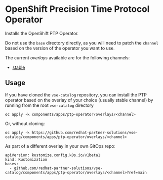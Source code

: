 # OpenShift Precision Time Protocol Operator

Installs the OpenShift PTP Operator.

Do not use the `base` directory directly, as you will need to patch the `channel` based on the version of the operator you want to use.

The current *overlays* available are for the following channels:
* [stable](overlays/stable)

## Usage

If you have cloned the `vse-catalog` repository, you can install the PTP operator based on the overlay of your choice (usually stable channel) by running from the root `vse-catalog` directory

```
oc apply -k components/apps/ptp-operator/overlays/<channel>
```

Or, without cloning:

```
oc apply -k https://github.com/redhat-partner-solutions/vse-catalog/components/apps/ptp-operator/overlays/<channel>
```

As part of a different overlay in your own GitOps repo:

```
apiVersion: kustomize.config.k8s.io/v1beta1
kind: Kustomization
bases:
  - github.com/redhat-partner-solutions/vse-catalog/components/apps/ptp-operator/overlays/<channel>?ref=main
```